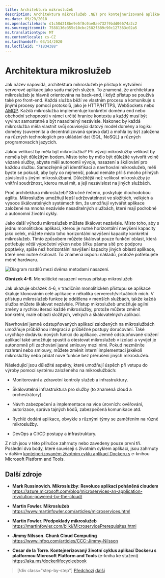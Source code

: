 ```yaml
---
title: Architektura mikroslužeb
description: Architektura mikroslužeb .NET pro kontejnerizované aplikace .NET | 30.000 stop pohled na architekturu Mikroslužeb.
ms.date: 09/20/2018
ms.openlocfilehash: d1c58d218be9e5f8c0ae8ae732f9bdd06674a2c2
ms.sourcegitcommit: 7588136e355e10cbc2582f389c90c127363c02a5
ms.translationtype: MT
ms.contentlocale: cs-CZ
ms.lasthandoff: 03/14/2020
ms.locfileid: "71834388"
---
```

# <a name="microservices-architecture"></a>Architektura mikroslužeb

Jak název napovídá, architektura mikroslužeb je přístup k vytváření serverové aplikace jako sadu malých služeb. To znamená, že architektura mikroslužeb je hlavně orientována na back-end, i když přístup se používá také pro front-end. Každá služba běží ve vlastním procesu a komunikuje s jinými procesy pomocí protokolů, jako je HTTP/HTTPS, WebSockets nebo [AMQP](https://en.wikipedia.org/wiki/Advanced_Message_Queuing_Protocol). Každá mikroslužba implementuje konkrétní doménu end nebo obchodní schopnosti v rámci určité hranice kontextu a každý musí být vyvinut samostatně a být nasaditelný nezávisle. Nakonec by každá mikroslužba měla vlastnit svůj související datový model domény a logiku domény (suverenita a decentralizovaná správa dat) a mohla by být založena na různých technologiích pro ukládání dat (SQL, NoSQL) a různých programovacích jazycích.

Jakou velikost by měla být mikroslužba? Při vývoji mikroslužby velikost by neměla být důležitým bodem. Místo toho by mělo být důležité vytvořit volně vázané služby, abyste měli autonomii vývoje, nasazení a škálování pro každou službu. Samozřejmě při identifikaci a navrhování mikroslužeb, měli byste se pokusit, aby byly co nejmenší, pokud nemáte příliš mnoho přímých závislostí s jinými mikroslužbami. Důležitější než velikost mikroslužby je vnitřní soudržnost, kterou musí mít, a její nezávislost na jiných službách.

Proč architektura mikroslužeb? Stručně řečeno, poskytuje dlouhodobou agilitu. Mikroslužby umožňují lepší udržovatelnost ve složitých, velkých a vysoce škálovatelných systémech tím, že umožňují vytvářet aplikace založené na mnoha nezávisle nasaditelných službách, které mají podrobné a autonomní životní cykly.

Jako další výhodu mikroslužeb můžete škálovat nezávisle. Místo toho, aby s jednu monolitickou aplikaci, kterou je nutné horizontální navýšení kapacity jako celek, můžete místo toho horizontální navýšení kapacity konkrétní mikroslužeb. Tímto způsobem můžete škálovat pouze funkční oblast, která potřebuje větší výpočetní výkon nebo šířku pásma sítě pro podporu poptávky, spíše než horizontální navýšení kapacity jiných oblastí aplikace, které není nutné škálovat. To znamená úsporu nákladů, protože potřebujete méně hardwaru.

![Diagram rozdílů mezi dvěma metodami nasazení.](./media/microservices-architecture/monolith-deployment-vs-microservice-approach.png)

**Obrázek 4-6**. Monolitické nasazení versus přístup mikroslužeb

Jak ukazuje obrázek 4-6, v tradičním monolitickém přístupu se aplikace škáluje klonováním celé aplikace v několika serverech/virtuálních mích. V přístupu mikroslužeb funkce je oddělena v menších službách, takže každá služba můžete škálovat nezávisle. Přístup mikroslužeb umožňuje agilní změny a rychlou iteraci každé mikroslužby, protože můžete změnit konkrétní, malé oblasti složitých, velkých a škálovatelných aplikací.

Navrhování jemně odstupňovaných aplikací založených na mikroslužbách umožňuje průběžnou integraci a průběžné postupy doručování. Také urychluje dodávku nových funkcí do aplikace. Jemně odstupňované složení aplikací také umožňuje spustit a otestovat mikroslužeb v izolaci a vyvíjet je autonomně při zachování jasné smlouvy mezi nimi. Pokud nezměníte rozhraní nebo smlouvy, můžete změnit interní implementaci jakékoli mikroslužby nebo přidat nové funkce bez přerušení jiných mikroslužeb.

Následující jsou důležité aspekty, které umožňují úspěch při vstupu do výroby pomocí systému založeného na mikroslužbách:

- Monitorování a zdravotní kontroly služeb a infrastruktury.

- Škálovatelná infrastruktura pro služby (to znamená cloud a orchestrátory).

- Návrh zabezpečení a implementace na více úrovních: ověřování, autorizace, správa tajných kódů, zabezpečená komunikace atd.

- Rychlé dodání aplikace, obvykle s různými týmy se zaměřením na různé mikroslužby.

- DevOps a CI/CD postupy a infrastruktury.

Z nich jsou v této příručce zahrnuty nebo zavedeny pouze první tři. Poslední dva body, které souvisejí s životním cyklem aplikací, jsou zahrnuty v dalším [kontejnerizovaném životním cyklu aplikací Dockeru s](https://aka.ms/dockerlifecycleebook) e-knihou Microsoft Platform and Tools.

## <a name="additional-resources"></a>Další zdroje

- **Mark Russinovich. Mikroslužby: Revoluce aplikací poháněná cloudem** \
  <https://azure.microsoft.com/blog/microservices-an-application-revolution-powered-by-the-cloud/>

- **Martin Fowler. Mikroslužeb** \
  <https://www.martinfowler.com/articles/microservices.html>

- **Martin Fowler. Předpoklady mikroslužeb** \
  <https://martinfowler.com/bliki/MicroservicePrerequisites.html>

- **Jimmy Nilsson. Chunk Cloud Computing** \
  <https://www.infoq.com/articles/CCC-Jimmy-Nilsson>

- **Cesar de la Torre. Kontejnerizovaný životní cyklus aplikací Dockeru s platformou Microsoft Platform and Tools** (e-kniha ke stažení) \
  <https://aka.ms/dockerlifecycleebook>

>[!div class="step-by-step"]
>[Předchozí](service-oriented-architecture.md)
>[další](data-sovereignty-per-microservice.md)
